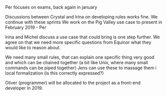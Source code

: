Per focuses on exams, back again in january

Discussions between Crystal and Irina on developing rules works fine. We continue with these sprints
We work on the Pig Valley use case to present in February 2019 - Per

Irina and Michel discuss a use case that could bring is one step further.
We agree on that we need more specific questions from Equinor what they would like to reason about.

We need many small rules, that can explain one specific thing very good and which can be chained together (a bit like Unix, where many small commands can be piped together)
Jens can use these to massage them i local formalization (is this correctly expressed?)

Oliver (programmer) will be allocated to the project as a front-end developer in 2019.
